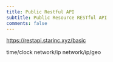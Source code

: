 ```yaml
---
title: Public Restful API
subtitle: Public Resource RESTful API
comments: false
---
```


https://restapi.starinc.xyz/basic

time/clock
network/ip
network/ip/geo
